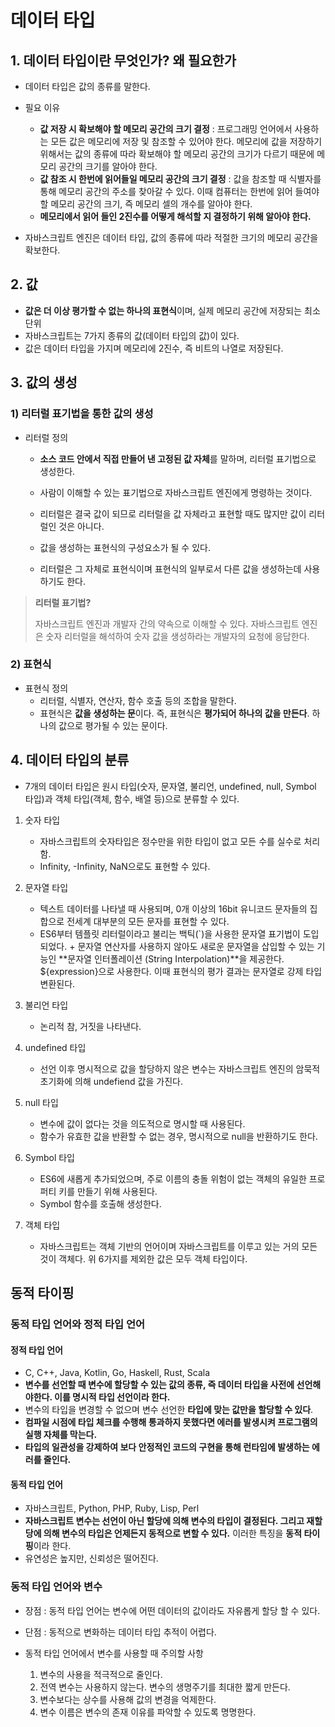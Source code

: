 # 데이터 타입



## 1. 데이터 타입이란 무엇인가? 왜 필요한가

- 데이터 타입은 값의 종류를 말한다.
- 필요 이유

  - **값 저장 시 확보해야 할 메모리 공간의 크기 결정** : 프로그래밍 언어에서 사용하는 모든 값은 메모리에 저장 및 참조할 수 있어야 한다. 메모리에 값을 저장하기 위해서는 값의 종류에 따라 확보해야 할 메모리 공간의 크기가 다르기 때문에 메모리 공간의 크기를 알아야 한다.
  - **값 참조 시 한번에 읽어들일 메모리 공간의 크기 결정** : 값을 참조할 때 식별자를 통해 메모리 공간의 주소를 찾아갈 수 있다. 이때 컴퓨터는 한번에 읽어 들여야 할 메모리 공간의 크기, 즉 메모리 셀의 개수를 알아야 한다.
  - **메모리에서 읽어 들인 2진수를 어떻게 해석할 지 결정하기 위해 알아야 한다.**

- 자바스크립트 엔진은 데이터 타입, 값의 종류에 따라 적절한 크기의 메모리 공간을 확보한다.

  

## 2. 값

- **값은 더 이상 평가할 수 없는 하나의 표현식**이며, 실제 메모리 공간에 저장되는 최소 단위
- 자바스크립트는 7가지 종류의 값(데이터 타입의 값)이 있다.
- 값은 데이터 타입을 가지며 메모리에 2진수, 즉 비트의 나열로 저장된다.



## 3. 값의 생성

### 1) 리터럴 표기법을 통한 값의 생성

- 리터럴 정의
  - **소스 코드 안에서 직접 만들어 낸 고정된 값 자체**를 말하며, 리터럴 표기법으로 생성한다.
  
  - 사람이 이해할 수 있는 표기법으로 자바스크립트 엔진에게 명령하는 것이다.
  
  - 리터럴은 결국 값이 되므로 리터럴을 값 자체라고 표현할 때도 많지만 값이 리터럴인 것은 아니다.
  
  - 값을 생성하는 표현식의 구성요소가 될 수 있다.
  
  - 리터럴은 그 자체로 표현식이며 표현식의 일부로서 다른 값을 생성하는데 사용하기도 한다.
  
    

> **리터럴 표기법?**
>
> 자바스크립트 엔진과 개발자 간의 약속으로 이해할 수 있다. 자바스크립트 엔진은 숫자 리터럴을 해석하여 숫자 값을 생성하라는 개발자의 요청에 응답한다.



### 2) 표현식

- 표현식 정의
  - 리터럴, 식별자, 연산자, 함수 호출 등의 조합을 말한다.
  - 표현식은 **값을 생성하는 문**이다. 즉, 표현식은 **평가되어 하나의 값을 만든다**. 하나의 값으로 평가될 수 있는 문이다.



## 4. 데이터 타입의 분류

- 7개의 데이터 타입은 원시 타입(숫자, 문자열, 불리언, undefined, null, Symbol 타입)과 객체 타입(객체, 함수, 배열 등)으로 분류할 수 있다.



1. 숫자 타입

   - 자바스크립트의 숫자타입은 정수만을 위한 타입이 없고 모든 수를 실수로 처리함.
   - Infinity, -Infinity, NaN으로도 표현할 수 있다.

   

2. 문자열 타입

   - 텍스트 데이터를 나타낼 때 사용되며, 0개 이상의 16bit 유니코드 문자들의 집합으로 전세계 대부분의 모든 문자를 표현할 수 있다.
   - ES6부터 템플릿 리터럴이라고 불리는 백틱(`)을 사용한 문자열 표기법이 도입되었다. + 문자열 연산자를 사용하지 않아도 새로운 문자열을 삽입할 수 있는 기능인 **문자열 인터폴레이션 (String Interpolation)**을 제공한다. \${expression}으로 사용한다. 이때 표현식의 평가 결과는 문자열로 강제 타입 변환된다.

   

3. 불리언 타입

   - 논리적 참, 거짓을 나타낸다.

   

4. undefined 타입

   - 선언 이후 명시적으로 값을 할당하지 않은 변수는 자바스크립트 엔진의 암묵적 초기화에 의해 undefiend 값을 가진다.

   

5. null 타입

   - 변수에 값이 없다는 것을 의도적으로 명시할 때 사용된다.
   - 함수가 유효한 값을 반환할 수 없는 경우, 명시적으로 null을 반환하기도 한다.

   

6. Symbol 타입

   - ES6에 새롭게 추가되었으며, 주로 이름의 충돌 위험이 없는 객체의 유일한 프로퍼티 키를 만들기 위해 사용된다.
   - Symbol 함수를 호출해 생성한다.

   

7. 객체 타입
   
   - 자바스크립트는 객체 기반의 언어이며 자바스크립트를 이루고 있는 거의 모든 것이 객체다. 위 6가지를 제외한 값은 모두 객체 타입이다.



## 동적 타이핑

### 동적 타입 언어와 정적 타입 언어

#### 정적 타입 언어

- C, C++, Java, Kotlin, Go, Haskell, Rust, Scala
- **변수를 선언할 때 변수에 할당할 수 있는 값의 종류, 즉 데이터 타입을 사전에 선언해야한다. 이를 명시적 타입 선언이라 한다.**
- 변수의 타입을 변경할 수 없으며 변수 선언한 **타입에 맞는 값만을 할당할 수 있다**.
- **컴파일 시점에 타입 체크를 수행해 통과하지 못했다면 에러를 발생시켜 프로그램의 실행 자체를 막는다.**
- **타입의 일관성을 강제하여 보다 안정적인 코드의 구현을 통해 런타임에 발생하는 에러를 줄인다.**

#### 동적 타입 언어

- 자바스크립트, Python, PHP, Ruby, Lisp, Perl
- **자바스크립트 변수는 선언이 아닌 할당에 의해 변수의 타입이 결정된다. 그리고 재할당에 의해 변수의 타입은 언제든지 동적으로 변할 수 있다.** 이러한 특징을 **동적 타이핑**이라 한다.
- 유연성은 높지만, 신뢰성은 떨어진다.



### 동적 타입 언어와 변수

- 장점 : 동적 타입 언어는 변수에 어떤 데이터의 값이라도 자유롭게 할당 할 수 있다.
- 단점 : 동적으로 변화하는 데이터 타입 추적이 어렵다.



- 동적 타입 언어에서 변수를 사용할 때 주의할 사항
  1. 변수의 사용을 적극적으로 줄인다.
  2. 전역 변수는 사용하지 않는다. 변수의 생명주기를 최대한 짧게 만든다.
  3. 변수보다는 상수를 사용해 값의 변경을 억제한다.
  4. 변수 이름은 변수의 존재 이유를 파악할 수 있도록 명명한다.
